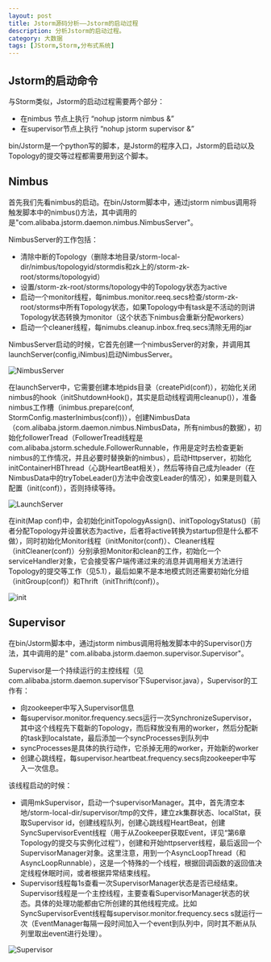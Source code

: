 ```yaml
---
layout: post
title: Jstorm源码分析——Jstorm的启动过程
description: 分析Jstorm的启动过程。
category: 大数据
tags: [JStorm,Storm,分布式系统]
---
```

## Jstorm的启动命令

与Storm类似，Jstorm的启动过程需要两个部分：

* 在nimbus 节点上执行 “nohup jstorm nimbus &” 
* 在supervisor节点上执行 “nohup jstorm supervisor &”

bin/Jstorm是一个python写的脚本，是Jstorm的程序入口，Jstorm的启动以及Topology的提交等过程都需要用到这个脚本。

## Nimbus

首先我们先看nimbus的启动。在bin/Jstorm脚本中，通过jstorm nimbus调用将触发脚本中的nimbus()方法，其中调用的是"com.alibaba.jstorm.daemon.nimbus.NimbusServer"。

NimbusServer的工作包括：

* 清除中断的Topology（删除本地目录/storm-local-dir/nimbus/topologyid/stormdis和zk上的/storm-zk-root/storms/topologyid）
* 设置/storm-zk-root/storms/topology中的Topology状态为active
* 启动一个monitor线程，每nimbus.monitor.reeq.secs检查/storm-zk-root/storms中所有Topology状态，如果Topology中有task是不活动的则讲Topology状态转换为monitor（这个状态下nimbus会重新分配workers）
* 启动一个cleaner线程，每nimubs.cleanup.inbox.freq.secs清除无用的jar

NimbusServer启动的时候，它首先创建一个nimbusServer的对象，并调用其launchServer(config,iNimbus)启动NimbusServer。
 
![NimbusServer](/images/jstorm/image017.png)
 
在launchServer中，它需要创建本地pids目录（createPid(conf)），初始化关闭nimbus的hook（initShutdownHook()，其实是启动线程调用cleanup()），准备nimbus工作槽（inimbus.prepare(conf, StormConfig.masterInimbus(conf))），创建NimbusData（com.alibaba.jstorm.daemon.nimbus.NimbusData，所有nimbus的数据），初始化followerTread（FollowerTread线程是com.alibaba.jstorm.schedule.FollowerRunnable，作用是定时去检查更新nimbus的工作情况，并且必要时替换新的nimbus），启动Httpserver，初始化initContainerHBThread（心跳HeartBeat相关），然后等待自己成为leader（在NimbusData中的tryTobeLeader()方法中会改变Leader的情况），如果是则载入配置（init(conf)），否则持续等待。
 
![LaunchServer](/images/jstorm/image018.png)
 
在init(Map conf)中，会初始化initTopologyAssign()、initTopologyStatus()（前者分配Topology并设置状态为active，后者将active转换为startup但是什么都不做），同时初始化Monitor线程（initMonitor(conf)）、Cleaner线程（initCleaner(conf)）分别承担Monitor和clean的工作，初始化一个serviceHandler对象，它会接受客户端传递过来的消息并调用相关方法进行Topology的提交等工作（见5.1），最后如果不是本地模式则还需要初始化分组（initGroup(conf)）和Thrift（initThrift(conf)）。
 
![init](/images/jstorm/image019.png)
 
## Supervisor

在bin/Jstorm脚本中，通过jstorm nimbus调用将触发脚本中的Supervisor()方法，其中调用的是" com.alibaba.jstorm.daemon.supervisor.Supervisor"。

Supervisor是一个持续运行的主控线程（见com.alibaba.jstorm.daemon.supervisor下Supervisor.java），Supervisor的工作有：

* 向zookeeper中写入Supervisor信息
* 每supervisor.monitor.frequency.secs运行一次SynchronizeSupervisor，其中这个线程先下载新的Topology，而后释放没有用的worker，然后分配新的task到localstate，最后添加一个syncProcesses到队列中
* syncProcesses是具体的执行动作，它杀掉无用的worker，开始新的worker
* 创建心跳线程，每supervisor.heartbeat.frequency.secs向zookeeper中写入一次信息。

该线程启动的时候：

* 调用mkSupervisor，启动一个supervisorManager。其中，首先清空本地/storm-local-dir/supervisor/tmp的文件，建立zk集群状态、localStat，获取Supervisor id，创建线程队列，创建心跳线程HeartBeat，创建SyncSupervisorEvent线程（用于从Zookeeper获取Event，详见“第6章Topology的提交与实例化过程”），创建和开始httpserver线程，最后返回一个SupervisorManager对象。这里注意，用到一个AsyncLoopThread（和AsyncLoopRunnable），这是一个特殊的一个线程，根据回调函数的返回值决定线程休眠时间，或者根据异常结束线程。
* Supervisor线程每1s查看一次SupervisorManager状态是否已经结束。Supervisor线程是一个主控线程，主要查看SupervisorManager状态的状态。具体的处理功能都由它所创建的其他线程完成。比如SyncSupervisorEvent线程每supervisor.monitor.frequency.secs s就运行一次（EventManager每隔一段时间加入一个event到队列中，同时其不断从队列里取出event进行处理）。

![Supervisor](/images/jstorm/image020.png)



